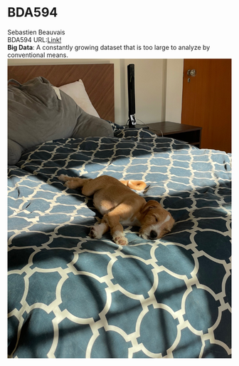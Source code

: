 # BDA594  
Sebastien Beauvais  
BDA594 URL:[Link!](https://sdsu.instructure.com/courses/79732)  
**Big Data**: A constantly growing dataset that is too large to analyze by conventional means.  
![Here is a picture of my dog!](/IMG_3150.jpg)
